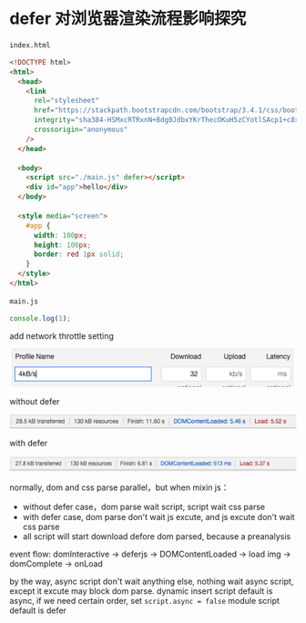 # defer 对浏览器渲染流程影响探究

`index.html`

```html
<!DOCTYPE html>
<html>
  <head>
    <link
      rel="stylesheet"
      href="https://stackpath.bootstrapcdn.com/bootstrap/3.4.1/css/bootstrap.min.css"
      integrity="sha384-HSMxcRTRxnN+Bdg0JdbxYKrThecOKuH5zCYotlSAcp1+c8xmyTe9GYg1l9a69psu"
      crossorigin="anonymous"
    />
  </head>

  <body>
    <script src="./main.js" defer></script>
    <div id="app">hello</div>
  </body>

  <style media="screen">
    #app {
      width: 100px;
      height: 100px;
      border: red 1px solid;
    }
  </style>
</html>
```

`main.js`

```js
console.log(1);
```

add network throttle setting

![image](../assets/images/2018-2-1.png)

without defer

![image](../assets/images/2018-2-2.png)

with defer

![image](../assets/images/2018-2-3.png)

normally, dom and css parse parallel，but when mixin js：

- without defer case，dom parse wait script, script wait css parse
- with defer case, dom parse don't wait js excute, and js excute don't wait css parse
- all script will start download defore dom parsed, because a preanalysis

event flow: domInteractive -> deferjs -> DOMContentLoaded -> load img -> domComplete -> onLoad

by the way,
async script don't wait anything else, nothing wait async script, except it excute may block dom parse.
dynamic insert script default is async, if we need certain order, set `script.async = false`
module script default is defer
